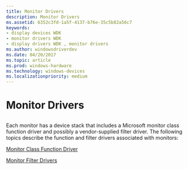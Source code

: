 ```yaml
---
title: Monitor Drivers
description: Monitor Drivers
ms.assetid: 6352c3fd-1a5f-4137-b76e-35c5b82a56c7
keywords:
- display devices WDK
- monitor drivers WDK
- display drivers WDK , monitor drivers
ms.author: windowsdriverdev
ms.date: 04/20/2017
ms.topic: article
ms.prod: windows-hardware
ms.technology: windows-devices
ms.localizationpriority: medium
---
```


# Monitor Drivers


## <span id="ddk_monitor_drivers_gg"></span><span id="DDK_MONITOR_DRIVERS_GG"></span>


Each monitor has a device stack that includes a Microsoft monitor class function driver and possibly a vendor-supplied filter driver. The following topics describe the function and filter drivers associated with monitors:

[Monitor Class Function Driver](monitor-class-function-driver.md)

[Monitor Filter Drivers](monitor-filter-drivers.md)

 

 





